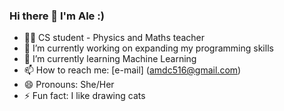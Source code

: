 ### Hi there 👋 I'm Ale :)

- 👩‍🏫 CS student - Physics and Maths teacher
- 🔭 I’m currently working on expanding my programming skills
- 🌱 I’m currently learning Machine Learning
- 📫 How to reach me: [e-mail] (amdc516@gmail.com)
- 😄 Pronouns: She/Her
- ⚡ Fun fact: I like drawing cats

